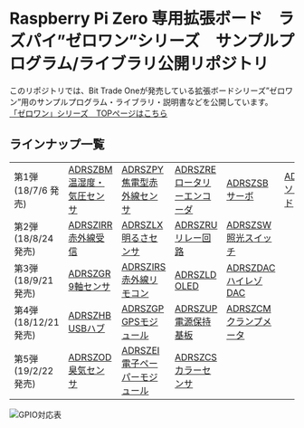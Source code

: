 # Raspberry Pi Zero 専用拡張ボード　ラズパイ”ゼロワン”シリーズ　サンプルプログラム/ライブラリ公開リポジトリ

このリポジトリでは、Bit Trade Oneが発売している拡張ボードシリーズ”ゼロワン”用のサンプルプログラム・ライブラリ・説明書などを公開しています。  
[「ゼロワン」シリーズ　TOPページはこちら](http://bit-trade-one.co.jp/product/module/zeroone01top/)  

## ラインナップ一覧

|||||||
|-|-|-|-|-|-|
|第1弾</br>(18/7/6 発売)|[ADRSZBM</br>温湿度・気圧センサ](https://github.com/bit-trade-one/RasPi-Zero-One-Series/tree/master/1st/ADRSZBM_Enviroment_Sensor)|[ADRSZPY</br>焦電型赤外線センサ](https://github.com/bit-trade-one/RasPi-Zero-One-Series/tree/master/1st/ADRSZPY_Pyroelectric_Sensor)|[ADRSZRE</br>ロータリーエンコーダ](https://github.com/bit-trade-one/RasPi-Zero-One-Series/tree/master/1st/ADRSZRE_Rotary_Encoder)|[ADRSZSB</br>サーボ](https://github.com/bit-trade-one/RasPi-Zero-One-Series/tree/master/1st/ADRSZSB_Servo_Motor)|[ADRSZSN</br>ソレノイド](https://github.com/bit-trade-one/RasPi-Zero-One-Series/tree/master/1st/ADRSZSN_Solenoid)|
|第2弾</br>(18/8/24 発売)|[ADRSZIRR</br>赤外線受信](https://github.com/bit-trade-one/RasPi-Zero-One-Series/tree/master/2nd/ADRSZIRR_IR_Receiver)|[ADRSZLX</br>明るさセンサ](https://github.com/bit-trade-one/RasPi-Zero-One-Series/tree/master/2nd/ADRSZLX_Luminance_Sensor)|[ADRSZRU</br>リレー回路](https://github.com/bit-trade-one/RasPi-Zero-One-Series/tree/master/2nd/ADRSZRU_Relay_Unit)|[ADRSZSW</br>照光スイッチ](https://github.com/bit-trade-one/RasPi-Zero-One-Series/tree/master/2nd/ADRSZSW_Illuminated_Switch)||
|第3弾</br>(18/9/21 発売)|[ADRSZGR</br>9軸センサ](https://github.com/bit-trade-one/RasPi-Zero-One-Series/tree/master/3rd/ADRSZGR_9-Axis_Gyro)|[ADRSZIRS</br>赤外線リモコン](https://github.com/bit-trade-one/RasPi-Zero-One-Series/tree/master/3rd/ADRSZIRS_IR_Sender)|[ADRSZLD</br>OLED](https://github.com/bit-trade-one/RasPi-Zero-One-Series/tree/master/3rd/ADRSZLD_OLED_Display)|[ADRSZDAC</br>ハイレゾDAC](https://github.com/bit-trade-one/RasPi-Zero-One-Series/tree/master/3rd/ADRSZDAC_Hi-Rez_DAC)||
|第4弾</br>(18/12/21 発売)|[ADRSZHB</br>USBハブ](https://github.com/bit-trade-one/RasPi-Zero-One-Series/tree/master/4th/ADRSZHB_USB_HUB)|[ADRSZGP</br>GPSモジュール](https://github.com/bit-trade-one/RasPi-Zero-One-Series/tree/master/4th/ADRSZGP_GPS)|[ADRSZUP</br>電源保持基板](https://github.com/bit-trade-one/RasPi-Zero-One-Series/tree/master/4th/ADRSZUP_Capacitor)|[ADRSZCM</br>クランプメータ](https://github.com/bit-trade-one/RasPi-Zero-One-Series/tree/master/4th/ADRSZCM_Clamp_Meter)||
|第5弾</br>(19/2/22 発売)|[ADRSZOD</br>臭気センサ](https://github.com/bit-trade-one/RasPi-Zero-One-Series/tree/master/5th/ADRSZOD_Odd_Sensor)|[ADRSZEI</br>電子ペーパーモジュール](https://github.com/bit-trade-one/RasPi-Zero-One-Series/tree/master/5th/ADRSZEI_Electric_Paper)|[ADRSZCS</br>カラーセンサ](https://github.com/bit-trade-one/RasPi-Zero-One-Series/tree/master/5th/ADRSZCS_Color_Sensor)|||

![GPIO対応表](http://bit-trade-one.co.jp/wp/wp-content/uploads/2019/07/image-2.png)
